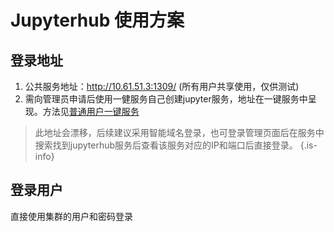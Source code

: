 # Jupyterhub 使用方案

## 登录地址

1. 公共服务地址：http://10.61.51.3:1309/ (所有用户共享使用，仅供测试)
2. 需向管理员申请后使用一健服务自己创建jupyter服务，地址在一键服务中呈现。方法见[普通用户一键服务](/en/服务使用/普通用户一键服务)

> 此地址会漂移，后续建议采用智能域名登录，也可登录管理页面后在服务中搜索找到jupyterhub服务后查看该服务对应的IP和端口后直接登录。
{.is-info}

## 登录用户
直接使用集群的用户和密码登录


